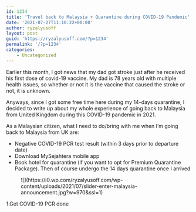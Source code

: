 ```yaml
---
id: 1234
title: 'Travel back to Malaysia + Quarantine during COVID-19 Pandemic'
date: '2021-07-27T11:10:22+00:00'
author: ryzalyusoff
layout: post
guid: 'https://ryzalyusoff.com/?p=1234'
permalink: '/?p=1234'
categories:
    - Uncategorized
---
```


Earlier this month, I got news that my dad got stroke just after he received his first dose of covid-19 vaccine. My dad is 78 years old with multiple health issues, so whether or not it is the vaccine that caused the stroke or not, it is unknown.

Anyways, since I got some free time here during my 14-days quarantine, I decided to write up about my whole experience of going back to Malaysia from United Kingdom during this COVID-19 pandemic in 2021.

As a Malaysian citizen, what I need to do/bring with me when I’m going back to Malaysia from UK are:

- Negative COVID-19 PCR test result (within 3 days prior to departure date)
- Download MySejahtera mobile app
- Book hotel for quarantine (if you want to opt for Premium Quarantine Package). Then of course undergo the 14 days quarantine once I arrived

<figure class="wp-block-image">![](https://i0.wp.com/ryzalyusoff.com/wp-content/uploads/2021/07/slider-enter-malaysia-announcement.jpg?w=970&ssl=1)</figure>1.Get COVID-19 PCR done